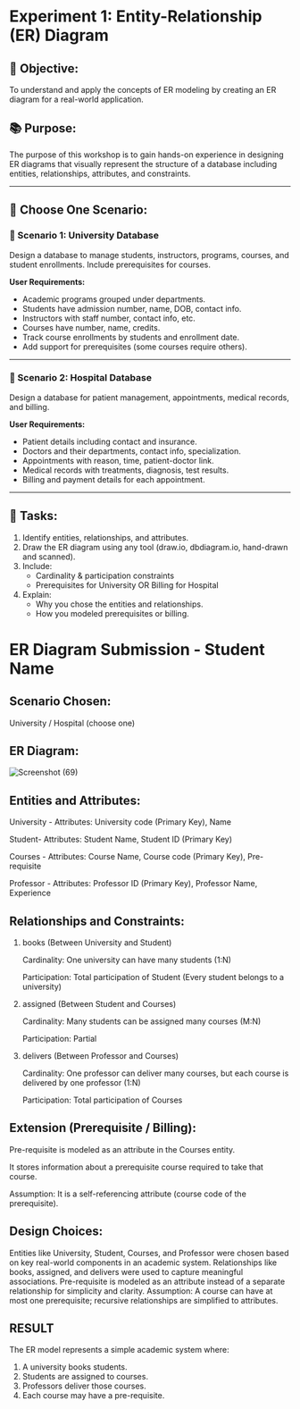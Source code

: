 # Experiment 1: Entity-Relationship (ER) Diagram

## 🎯 Objective:
To understand and apply the concepts of ER modeling by creating an ER diagram for a real-world application.

## 📚 Purpose:
The purpose of this workshop is to gain hands-on experience in designing ER diagrams that visually represent the structure of a database including entities, relationships, attributes, and constraints.

---

## 🧪 Choose One Scenario:

### 🔹 Scenario 1: University Database
Design a database to manage students, instructors, programs, courses, and student enrollments. Include prerequisites for courses.

**User Requirements:**
- Academic programs grouped under departments.
- Students have admission number, name, DOB, contact info.
- Instructors with staff number, contact info, etc.
- Courses have number, name, credits.
- Track course enrollments by students and enrollment date.
- Add support for prerequisites (some courses require others).

---

### 🔹 Scenario 2: Hospital Database
Design a database for patient management, appointments, medical records, and billing.

**User Requirements:**
- Patient details including contact and insurance.
- Doctors and their departments, contact info, specialization.
- Appointments with reason, time, patient-doctor link.
- Medical records with treatments, diagnosis, test results.
- Billing and payment details for each appointment.

---

## 📝 Tasks:
1. Identify entities, relationships, and attributes.
2. Draw the ER diagram using any tool (draw.io, dbdiagram.io, hand-drawn and scanned).
3. Include:
   - Cardinality & participation constraints
   - Prerequisites for University OR Billing for Hospital
4. Explain:
   - Why you chose the entities and relationships.
   - How you modeled prerequisites or billing.

# ER Diagram Submission - Student Name

## Scenario Chosen:
University / Hospital (choose one)

## ER Diagram:
![Screenshot (69)](https://github.com/user-attachments/assets/087ed14f-fc84-434f-823e-174b3ec856e8)

## Entities and Attributes:
University - Attributes: University code (Primary Key), Name

Student- Attributes: Student Name, Student ID (Primary Key)

Courses - Attributes: Course Name, Course code (Primary Key), Pre-requisite

Professor - Attributes: Professor ID (Primary Key), Professor Name, Experience

## Relationships and Constraints:
1. books (Between University and Student)
   
   Cardinality: One university can have many students (1:N)

   Participation: Total participation of Student (Every student belongs to a university)

3. assigned (Between Student and Courses)
   
   Cardinality: Many students can be assigned many courses (M:N)

   Participation: Partial

5. delivers (Between Professor and Courses)
   
   Cardinality: One professor can deliver many courses, but each course is delivered by one professor (1:N)

   Participation: Total participation of Courses

## Extension (Prerequisite / Billing):
Pre-requisite is modeled as an attribute in the Courses entity.

It stores information about a prerequisite course required to take that course.

Assumption: It is a self-referencing attribute (course code of the prerequisite).

## Design Choices:
Entities like University, Student, Courses, and Professor were chosen based on key real-world components in an academic system.
Relationships like books, assigned, and delivers were used to capture meaningful associations.
Pre-requisite is modeled as an attribute instead of a separate relationship for simplicity and clarity.
Assumption: A course can have at most one prerequisite; recursive relationships are simplified to attributes.

## RESULT
The ER model represents a simple academic system where:
1. A university books students.
2. Students are assigned to courses.
3. Professors deliver those courses.
4. Each course may have a pre-requisite.
